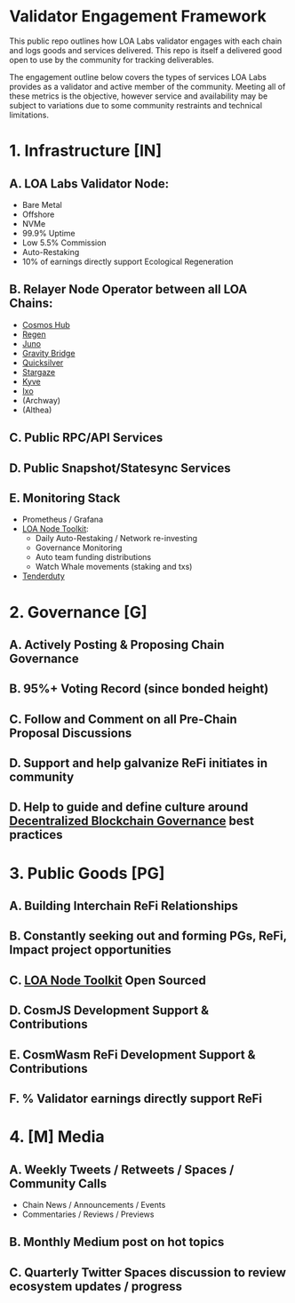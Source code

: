 # Validator Engagement Framework

This public repo outlines how LOA Labs validator engages with each chain and logs goods and services delivered. This repo is itself a delivered good open to use by the community for tracking deliverables.

The engagement outline below covers the types of services LOA Labs provides as a validator and active member of the community. Meeting all of these metrics is the objective, however service and availability may be subject to variations due to some community restraints and technical limitations.

# 1. Infrastructure **[IN]**

## A. LOA Labs Validator Node:

- Bare Metal
- Offshore
- NVMe
- 99.9% Uptime
- Low 5.5% Commission
- Auto-Restaking
- 10% of earnings directly support Ecological Regeneration

## B. Relayer Node Operator between all LOA Chains:

- [Cosmos Hub](https://www.mintscan.io/cosmos/validators/cosmosvaloper18624s66va2yh3fhf3tamnexdy69m460zzcdchd)
- [Regen](https://www.mintscan.io/regen/validators/regenvaloper1tdc350ylkjfvqk4mjs6rqqksgl2wfghz2fx95h)
- [Juno](https://www.mintscan.io/juno/validators/junovaloper1zhgppyrs988x4spqxqchflg74qusw2cxxeqmnn)
- [Gravity Bridge](https://www.mintscan.io/gravity-bridge/validators/gravityvaloper1ggydhncd8mwx9hgycqf7zqqhqce3f23d7ecppn)
- [Quicksilver](https://www.mintscan.io/quicksilver/validators/quickvaloper1clmvzgshr45ntmf2uapl2uyaen2qrh2mc04usz)
- [Stargaze](https://www.mintscan.io/stargaze/validators/starsvaloper16gzehchwqzl5p2gmx2jfnf22hk2tw3n8v5mxad)
- [Kyve](https://www.mintscan.io/kyve/validators/kyvevaloper1fkm6cskfz6s0dyeet0pmmt2tyf2mrjdf9hhvgs)
- [Ixo](https://www.mintscan.io/ixo/validators/ixovaloper1wy8l75dr2r5g6s5dwnvq0az0w3carqdml5agp9)
- (Archway)
- (Althea)

## C. Public RPC/API Services

## D. Public Snapshot/Statesync Services

## E. Monitoring Stack

- Prometheus / Grafana
- [LOA Node Toolkit](https://github.com/LOA-Labs/loa-node-toolkit):
  - Daily Auto-Restaking / Network re-investing
  - Governance Monitoring
  - Auto team funding distributions
  - Watch Whale movements (staking and txs)
- [Tenderduty](https://github.com/blockpane/tenderduty)

# 2. Governance **[G]**

## A. Actively Posting & Proposing Chain Governance

## B. 95%+ Voting Record (since bonded height)

## C. Follow and Comment on all Pre-Chain Proposal Discussions

## D. Support and help galvanize ReFi initiates in community

## D. Help to guide and define culture around [Decentralized Blockchain Governance](https://gov.vs.loalabs.io) best practices

# 3. Public Goods **[PG]** 

## A. Building Interchain ReFi Relationships

## B. Constantly seeking out and forming PGs, ReFi, Impact project opportunities

## C. [LOA Node Toolkit](https://github.com/LOA-Labs/loa-node-toolkit) Open Sourced

## D. CosmJS Development Support & Contributions

## E. CosmWasm ReFi Development Support & Contributions

## F. % Validator earnings directly support ReFi

# 4. **[M]** Media

## A. Weekly Tweets / Retweets / Spaces / Community Calls

- Chain News / Announcements / Events
- Commentaries / Reviews / Previews

## B. Monthly Medium post on hot topics

## C. Quarterly Twitter Spaces discussion to review ecosystem updates / progress

